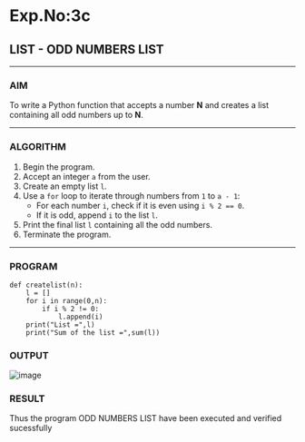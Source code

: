 # Exp.No:3c
## LIST - ODD NUMBERS LIST

---

### AIM  
To write a Python function that accepts a number **N** and creates a list containing all odd numbers up to **N**.

---

### ALGORITHM

1. Begin the program.  
2. Accept an integer `a` from the user.  
3. Create an empty list `l`.  
4. Use a `for` loop to iterate through numbers from `1` to `a - 1`:  
   - For each number `i`, check if it is even using `i % 2 == 0`.  
   - If it is odd, append `i` to the list `l`.  
5. Print the final list `l` containing all the odd numbers.  
6. Terminate the program.

---

### PROGRAM

```
def createlist(n):
    l = []
    for i in range(0,n):
        if i % 2 != 0:
            l.append(i)
    print("List =",l)
    print("Sum of the list =",sum(l))
```

### OUTPUT
![image](https://github.com/user-attachments/assets/2f208e87-47ba-40ab-b1a3-bd0aac88d2e5)

### RESULT
Thus the program ODD NUMBERS LIST have been executed and verified sucessfully
